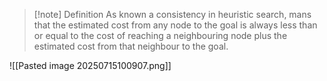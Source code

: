 >[!note] Definition
>As known a consistency in heuristic search, mans that the estimated cost from any node to the goal is always less than or equal to the cost of reaching a neighbouring node plus the estimated cost from that neighbour to the goal.

![[Pasted image 20250715100907.png]]

